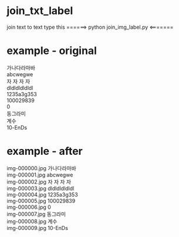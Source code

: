 # join_txt_label
join text to text
type this ======> python join_img_label.py <=======

# example - original
가나다라마바  
abcwegwe  
자 자 자 자  
dldldldldldl  
1235a3g353  
100029839  
0  
동그라미  
계수  
10-EnDs  

# example - after
img-000000.jpg 가나다라마바  
img-000001.jpg abcwegwe  
img-000002.jpg 자 자 자 자  
img-000003.jpg dldldldldldl  
img-000004.jpg 1235a3g353  
img-000005.jpg 100029839  
img-000006.jpg 0  
img-000007.jpg 동그라미  
img-000008.jpg 계수  
img-000009.jpg 10-EnDs  
